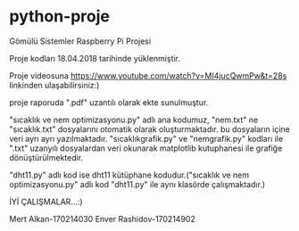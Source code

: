 # python-proje
Gömülü Sistemler Raspberry Pi Projesi


Proje kodları 18.04.2018 tarihinde yüklenmiştir.

Proje videosuna   https://www.youtube.com/watch?v=MI4jucQwmPw&t=28s  linkinden  ulaşabilirsiniz:)

proje raporuda ".pdf" uzantılı olarak ekte sunulmuştur.


"sıcaklık ve nem optimizasyonu.py" adlı ana kodumuz, "nem.txt" ne "sıcaklık.txt" dosyalarını otomatik olarak oluşturmaktadır.
bu dosyaların içine veri ayrı ayrı yazılmaktadır.
"sıcaklıkgrafik.py" ve "nemgrafik.py" kodları ile ".txt" uzanyılı dosyalardan veri okunarak matplotlib kutuphanesi ile grafiğe dönüştürülmektedir.

"dht11.py" adlı kod ise dht11 kütüphane kodudur.("sıcaklık ve nem optimizasyonu.py" adlı kod "dht11.py" ile aynı klasörde çalışmaktadır.)

İYİ ÇALIŞMALAR...:)



Mert Alkan-170214030
Enver Rashidov-170214902




